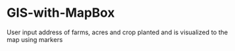 # GIS-with-MapBox
User input address of farms, acres and crop planted and is visualized to the map using markers
